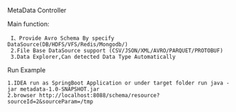 MetaData Controller 

Main function:
    
     I、Provide Avro Schema By specify DataSource(DB/HDFS/VFS/Redis/Mongodb/)
     2.File Base DataSource support (CSV/JSON/XML/AVRO/PARQUET/PROTOBUF)
     3.Data Explorer,Can detected Data Type Automatically
     
Run Example
    
    1.IDEA run as SpringBoot Application or under target folder run java -jar metadata-1.0-SNAPSHOT.jar
    2.browser http://localhost:8088/schema/resource?sourceId=2&sourceParam=/tmp
    